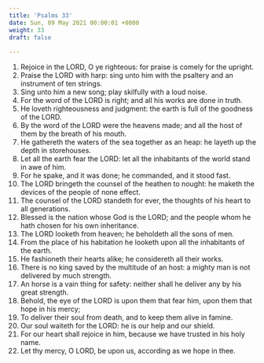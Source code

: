 ```yaml
---
title: 'Psalms 33'
date: Sun, 09 May 2021 00:00:01 +0000
weight: 33
draft: false
  
---
```


1. Rejoice in the LORD, O ye righteous: for praise is comely for the upright.
2. Praise the LORD with harp: sing unto him with the psaltery and an instrument of ten strings.
3. Sing unto him a new song; play skilfully with a loud noise.
4. For the word of the LORD is right; and all his works are done in truth.
5. He loveth righteousness and judgment: the earth is full of the goodness of the LORD.
6. By the word of the LORD were the heavens made; and all the host of them by the breath of his mouth.
7. He gathereth the waters of the sea together as an heap: he layeth up the depth in storehouses.
8. Let all the earth fear the LORD: let all the inhabitants of the world stand in awe of him.
9. For he spake, and it was done; he commanded, and it stood fast.
10. The LORD bringeth the counsel of the heathen to nought: he maketh the devices of the people of none effect.
11. The counsel of the LORD standeth for ever, the thoughts of his heart to all generations.
12. Blessed is the nation whose God is the LORD; and the people whom he hath chosen for his own inheritance.
13. The LORD looketh from heaven; he beholdeth all the sons of men.
14. From the place of his habitation he looketh upon all the inhabitants of the earth.
15. He fashioneth their hearts alike; he considereth all their works.
16. There is no king saved by the multitude of an host: a mighty man is not delivered by much strength.
17. An horse is a vain thing for safety: neither shall he deliver any by his great strength.
18. Behold, the eye of the LORD is upon them that fear him, upon them that hope in his mercy;
19. To deliver their soul from death, and to keep them alive in famine.
20. Our soul waiteth for the LORD: he is our help and our shield.
21. For our heart shall rejoice in him, because we have trusted in his holy name.
22. Let thy mercy, O LORD, be upon us, according as we hope in thee.
